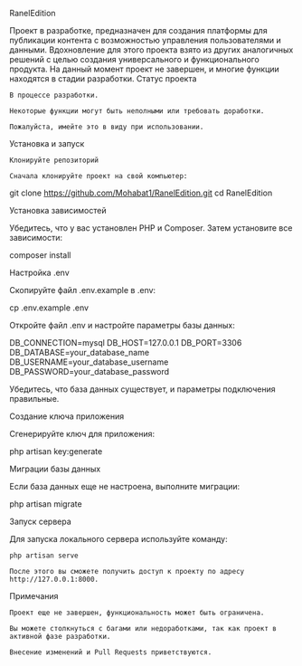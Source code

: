 RanelEdition

Проект в разработке, предназначен для создания платформы для публикации контента с возможностью управления пользователями и данными. Вдохновление для этого проекта взято из других аналогичных решений с целью создания универсального и функционального продукта. На данный момент проект не завершен, и многие функции находятся в стадии разработки.
Статус проекта

    В процессе разработки.

    Некоторые функции могут быть неполными или требовать доработки.

    Пожалуйста, имейте это в виду при использовании.

Установка и запуск

    Клонируйте репозиторий

    Сначала клонируйте проект на свой компьютер:

git clone https://github.com/Mohabat1/RanelEdition.git
cd RanelEdition

Установка зависимостей

Убедитесь, что у вас установлен PHP и Composer. Затем установите все зависимости:

composer install

Настройка .env

Скопируйте файл .env.example в .env:

cp .env.example .env

Откройте файл .env и настройте параметры базы данных:

DB_CONNECTION=mysql
DB_HOST=127.0.0.1
DB_PORT=3306
DB_DATABASE=your_database_name
DB_USERNAME=your_database_username
DB_PASSWORD=your_database_password

Убедитесь, что база данных существует, и параметры подключения правильные.

Создание ключа приложения

Сгенерируйте ключ для приложения:

php artisan key:generate

Миграции базы данных

Если база данных еще не настроена, выполните миграции:

php artisan migrate

Запуск сервера

Для запуска локального сервера используйте команду:

    php artisan serve

    После этого вы сможете получить доступ к проекту по адресу http://127.0.0.1:8000.

Примечания

    Проект еще не завершен, функциональность может быть ограничена.

    Вы можете столкнуться с багами или недоработками, так как проект в активной фазе разработки.

    Внесение изменений и Pull Requests приветствуются.
